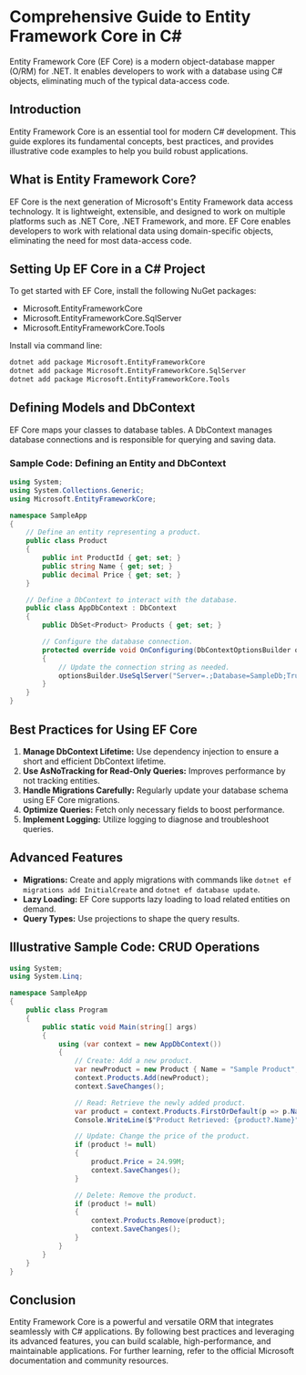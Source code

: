 <!-- nao7sep | o3-mini-high | 2025-03-31T02:53:55Z -->

# Comprehensive Guide to Entity Framework Core in C#

Entity Framework Core (EF Core) is a modern object-database mapper (O/RM) for .NET. It enables developers to work with a database using C# objects, eliminating much of the typical data-access code.

## Introduction
Entity Framework Core is an essential tool for modern C# development. This guide explores its fundamental concepts, best practices, and provides illustrative code examples to help you build robust applications.

## What is Entity Framework Core?
EF Core is the next generation of Microsoft's Entity Framework data access technology. It is lightweight, extensible, and designed to work on multiple platforms such as .NET Core, .NET Framework, and more. EF Core enables developers to work with relational data using domain-specific objects, eliminating the need for most data-access code.

## Setting Up EF Core in a C# Project
To get started with EF Core, install the following NuGet packages:
- Microsoft.EntityFrameworkCore
- Microsoft.EntityFrameworkCore.SqlServer
- Microsoft.EntityFrameworkCore.Tools

Install via command line:
```bash
dotnet add package Microsoft.EntityFrameworkCore
dotnet add package Microsoft.EntityFrameworkCore.SqlServer
dotnet add package Microsoft.EntityFrameworkCore.Tools
```

## Defining Models and DbContext
EF Core maps your classes to database tables. A DbContext manages database connections and is responsible for querying and saving data.

### Sample Code: Defining an Entity and DbContext
```csharp
using System;
using System.Collections.Generic;
using Microsoft.EntityFrameworkCore;

namespace SampleApp
{
    // Define an entity representing a product.
    public class Product
    {
        public int ProductId { get; set; }
        public string Name { get; set; }
        public decimal Price { get; set; }
    }

    // Define a DbContext to interact with the database.
    public class AppDbContext : DbContext
    {
        public DbSet<Product> Products { get; set; }

        // Configure the database connection.
        protected override void OnConfiguring(DbContextOptionsBuilder optionsBuilder)
        {
            // Update the connection string as needed.
            optionsBuilder.UseSqlServer("Server=.;Database=SampleDb;Trusted_Connection=True;");
        }
    }
}
```

## Best Practices for Using EF Core
1. **Manage DbContext Lifetime:** Use dependency injection to ensure a short and efficient DbContext lifetime.
2. **Use AsNoTracking for Read-Only Queries:** Improves performance by not tracking entities.
3. **Handle Migrations Carefully:** Regularly update your database schema using EF Core migrations.
4. **Optimize Queries:** Fetch only necessary fields to boost performance.
5. **Implement Logging:** Utilize logging to diagnose and troubleshoot queries.

## Advanced Features
- **Migrations:** Create and apply migrations with commands like `dotnet ef migrations add InitialCreate` and `dotnet ef database update`.
- **Lazy Loading:** EF Core supports lazy loading to load related entities on demand.
- **Query Types:** Use projections to shape the query results.

## Illustrative Sample Code: CRUD Operations
```csharp
using System;
using System.Linq;

namespace SampleApp
{
    public class Program
    {
        public static void Main(string[] args)
        {
            using (var context = new AppDbContext())
            {
                // Create: Add a new product.
                var newProduct = new Product { Name = "Sample Product", Price = 19.99M };
                context.Products.Add(newProduct);
                context.SaveChanges();

                // Read: Retrieve the newly added product.
                var product = context.Products.FirstOrDefault(p => p.Name == "Sample Product");
                Console.WriteLine($"Product Retrieved: {product?.Name}");

                // Update: Change the price of the product.
                if (product != null)
                {
                    product.Price = 24.99M;
                    context.SaveChanges();
                }

                // Delete: Remove the product.
                if (product != null)
                {
                    context.Products.Remove(product);
                    context.SaveChanges();
                }
            }
        }
    }
}
```

## Conclusion
Entity Framework Core is a powerful and versatile ORM that integrates seamlessly with C# applications. By following best practices and leveraging its advanced features, you can build scalable, high-performance, and maintainable applications. For further learning, refer to the official Microsoft documentation and community resources.
